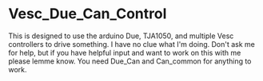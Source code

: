 # Vesc_Due_Can_Control
This is designed to use the arduino Due, TJA1050, and multiple Vesc controllers to drive something.
I have no clue what I'm doing. Don't ask me for help, but if you have helpful input and want to work on this with me please lemme know.
You need Due_Can and Can_common for anything to work.
